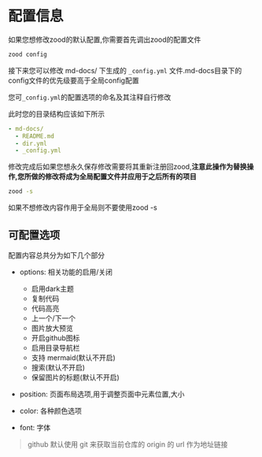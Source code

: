 # 配置信息

如果您想修改zood的默认配置,你需要首先调出zood的配置文件

```bash
zood config
```

接下来您可以修改 md-docs/ 下生成的 `_config.yml` 文件.md-docs目录下的config文件的优先级要高于全局config配置

您可`_config.yml`的配置选项的命名及其注释自行修改

此时您的目录结构应该如下所示

```yaml
- md-docs/
  - README.md
  - dir.yml
  - _config.yml
```

修改完成后如果您想永久保存修改需要将其重新注册回zood,**注意此操作为替换操作,您所做的修改将成为全局配置文件并应用于之后所有的项目**

```bash
zood -s
```

如果不想修改内容作用于全局则不要使用zood -s

## 可配置选项

配置内容总共分为如下几个部分

- options: 相关功能的启用/关闭

  - 启用dark主题
  - 复制代码
  - 代码高亮
  - 上一个/下一个
  - 图片放大预览
  - 开启github图标
  - 启用目录导航栏
  - 支持 mermaid(默认不开启)
  - 搜索(默认不开启)
  - 保留图片的标题(默认不开启)

- position: 页面布局选项,用于调整页面中元素位置,大小
- color: 各种颜色选项
- font: 字体

> github 默认使用 git 来获取当前仓库的 origin 的 url 作为地址链接